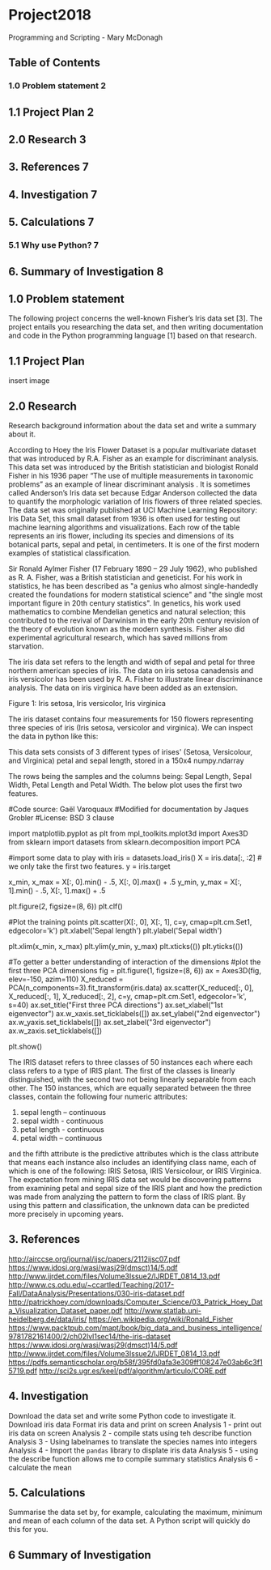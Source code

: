 # Project2018
Programming and Scripting - Mary McDonagh

## Table of Contents
### 1.0 Problem statement	2
## 1.1 Project Plan	2
## 2.0 Research	3
## 3. References	7
## 4. Investigation	7
## 5. Calculations	7
### 5.1 Why use Python?	7
## 6. Summary of Investigation	8

## 1.0 Problem statement
The following project concerns the well-known Fisher’s Iris data set [3]. The project
entails you researching the data set, and then writing documentation and code in the
Python programming language [1] based on that research.

## 1.1 Project Plan

insert image

## 2.0 Research
Research background information about the data set and write a summary about
it.

According to Hoey the Iris Flower Dataset is a popular multivariate dataset that was introduced by R.A. Fisher as an example for discriminant analysis. This data set was introduced by the British statistician and biologist Ronald Fisher in his 1936 paper “The use of multiple measurements in taxonomic problems” as an example of linear discriminant analysis . It is sometimes called Anderson’s Iris data set because Edgar Anderson collected the data to quantify the morphologic variation of Iris flowers of three related species. The data set was originally published at UCI Machine Learning Repository: Iris Data Set, this small dataset from 1936 is often used for testing out machine learning algorithms and visualizations. Each row of the table represents an iris flower, including its species and dimensions of its botanical parts, sepal and petal, in centimeters. It is one of the first modern examples of statistical classification.

Sir Ronald Aylmer Fisher (17 February 1890 – 29 July 1962), who published as R. A. Fisher, was a British statistician and geneticist. For his work in statistics, he has been described as "a genius who almost single-handedly created the foundations for modern statistical science" and "the single most important figure in 20th century statistics". In genetics, his work used mathematics to combine Mendelian genetics and natural selection; this contributed to the revival of Darwinism in the early 20th century revision of the theory of evolution known as the modern synthesis. Fisher also did experimental agricultural research, which has saved millions from starvation. 

The iris data set refers to the length and width of sepal and petal for three northern american species of iris. The data on iris setosa canadensis and iris versicolor has been used by R. A. Fisher to illustrate linear discriminance analysis. The data on iris virginica have been added as an extension.




Figure 1: Iris setosa, Iris versicolor, Iris virginica

The iris dataset contains four measurements for 150 flowers representing three species of iris (Iris setosa, versicolor and virginica). 
We can inspect the data in python like this:

This data sets consists of 3 different types of irises' (Setosa, Versicolour, and Virginica) petal and sepal length, stored in a 150x4 numpy.ndarray

The rows being the samples and the columns being: Sepal Length, Sepal Width, Petal Length	and Petal Width. The below plot uses the first two features.

#Code source: Gaël Varoquaux
#Modified for documentation by Jaques Grobler
#License: BSD 3 clause

import matplotlib.pyplot as plt
from mpl_toolkits.mplot3d import Axes3D
from sklearn import datasets
from sklearn.decomposition import PCA

#import some data to play with
iris = datasets.load_iris()
X = iris.data[:, :2]  # we only take the first two features.
y = iris.target

x_min, x_max = X[:, 0].min() - .5, X[:, 0].max() + .5
y_min, y_max = X[:, 1].min() - .5, X[:, 1].max() + .5

plt.figure(2, figsize=(8, 6))
plt.clf()

#Plot the training points
plt.scatter(X[:, 0], X[:, 1], c=y, cmap=plt.cm.Set1,
            edgecolor='k')
plt.xlabel('Sepal length')
plt.ylabel('Sepal width')

plt.xlim(x_min, x_max)
plt.ylim(y_min, y_max)
plt.xticks(())
plt.yticks(())

#To getter a better understanding of interaction of the dimensions
#plot the first three PCA dimensions
fig = plt.figure(1, figsize=(8, 6))
ax = Axes3D(fig, elev=-150, azim=110)
X_reduced = PCA(n_components=3).fit_transform(iris.data)
ax.scatter(X_reduced[:, 0], X_reduced[:, 1], X_reduced[:, 2], c=y,
           cmap=plt.cm.Set1, edgecolor='k', s=40)
ax.set_title("First three PCA directions")
ax.set_xlabel("1st eigenvector")
ax.w_xaxis.set_ticklabels([])
ax.set_ylabel("2nd eigenvector")
ax.w_yaxis.set_ticklabels([])
ax.set_zlabel("3rd eigenvector")
ax.w_zaxis.set_ticklabels([])

plt.show()



The IRIS dataset refers to three classes of 50 instances each where each class refers to a type of IRIS plant. The first of the classes is linearly distinguished, with the second two not being linearly separable from each other. The 150 instances, which are equally separated between the three classes, contain the following four numeric attributes: 

1. sepal length – continuous 
2. sepal width - continuous 
3. petal length - continuous 
4. petal width – continuous 

and the fifth attribute is the predictive attributes which is the class attribute that means each instance also includes an identifying class name, each of which is one of the following: IRIS Setosa, IRIS Versicolour, or IRIS Virginica. The expectation from mining IRIS data set would be discovering patterns from examining petal and sepal size of the IRIS plant and how the prediction was made from analyzing the pattern to form the class of IRIS plant. By using this pattern and classification, the unknown data can be predicted more precisely in upcoming years. 

## 3. References

http://airccse.org/journal/ijsc/papers/2112ijsc07.pdf
https://www.idosi.org/wasj/wasj29(dmsct)14/5.pdf
http://www.ijrdet.com/files/Volume3Issue2/IJRDET_0814_13.pdf
http://www.cs.odu.edu/~ccartled/Teaching/2017-Fall/DataAnalysis/Presentations/030-iris-dataset.pdf
http://patrickhoey.com/downloads/Computer_Science/03_Patrick_Hoey_Data_Visualization_Dataset_paper.pdf
http://www.statlab.uni-heidelberg.de/data/iris/
https://en.wikipedia.org/wiki/Ronald_Fisher
https://www.packtpub.com/mapt/book/big_data_and_business_intelligence/9781782161400/2/ch02lvl1sec14/the-iris-dataset
https://www.idosi.org/wasj/wasj29(dmsct)14/5.pdf
http://www.ijrdet.com/files/Volume3Issue2/IJRDET_0814_13.pdf
https://pdfs.semanticscholar.org/b58f/395fd0afa3e309ff108247e03ab6c3f15719.pdf
http://sci2s.ugr.es/keel/pdf/algorithm/articulo/CORE.pdf



## 4. Investigation
Download the data set and write some Python code to investigate it.
Download iris data
Format iris data and print on screen
Analysis 1 - print out iris data on screen
Analysis 2 - compile stats using teh describe function
Analysis 3 - Using labelnames to translate the species names into integers
Analysis 4 - Import the `pandas` library to displate iris data
Analysis 5 - using the  describe function allows me to compile summary statistics
Analysis 6 - calculate the mean

## 5. Calculations
Summarise the data set by, for example, calculating the maximum, minimum and mean of each column of the data set. A Python script will quickly do this for you.

## 6 Summary of Investigation
